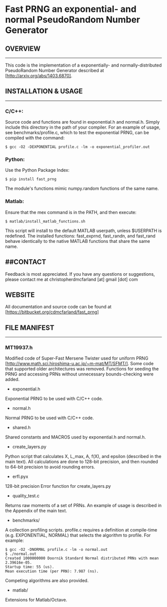 # Fast PRNG an exponential- and normal PseudoRandom Number Generator

## OVERVIEW
-----------
This code is the implementation of a exponentially- and normally-distributed
PseudoRandom Number Generator described at [http://arxiv.org/abs/1403.6870].

## INSTALLATION & USAGE
-----------------------
### C/C++:

Source code and functions are found in exponential.h and normal.h. Simply 
include this directory in the path of your compiler. For an example of usage, 
see benchmarks/profile.c, which to test the exponential PRNG, can be compiled 
with the command:

    $ gcc -O2 -DEXPONENTIAL profile.c -lm -o exponential_profiler.out

### Python:

Use the Python Package Index:
            
    $ pip install fast_prng

The module's functions mimic numpy.random functions of the same name. 

### Matlab:

Ensure that the mex command is in the PATH, and then execute:
            
    $ matlab/install_matlab_functions.sh

This script will install to the default MATLAB userpath, unless $USERPATH is 
redefined. The installed functions: fast_exprnd, fast_randn, and fast_rand
behave identically to the native MATLAB functions that share the same name.  

##CONTACT
---------
Feedback is most appreciated. If you have any questions or suggestions, please 
contact me at christopherdmcfarland [at] gmail [dot] com

WEBSITE
-------
All documentation and source code can be found at 
[https://bitbucket.org/cdmcfarland/fast_prng]

## FILE MANIFEST
----------------
    
### MT19937.h  

Modified code of Super-Fast Mersene Twister used for uniform PRNG
[http://www.math.sci.hiroshima-u.ac.jp/~m-mat/MT/SFMT/]. Some code that 
supported older architectures was removed. Functions for seeding the PRNG and 
accessing PRNs without unnecessary bounds-checking were added.
    
* exponential.h  
    
Exponential PRNG to be used with C/C++ code.         

* normal.h  

Normal PRNG to be used with C/C++ code. 

* shared.h

Shared constants and MACROS used by exponential.h and normal.h.

* create_layers.py  

Python script that calculates X, L_max, A, f(X), and epsilon (described in the 
main text). All calculations are done to 128-bit precision, and then rounded to 
64-bit precision to avoid rounding errors.
    
* erfl.pyx  

128-bit precision Error function for create_layers.py
    
* quality_test.c 

Returns raw moments of a set of PRNs. An example of usage is described in the 
Appendix of the main text.
    
* benchmarks/  
    
A collection profiling scripts. profile.c requires a definition at compile-time 
(e.g. EXPONENTIAL, NORMAL) that selects the algorithm to profile. For example:

    $ gcc -O2 -DNORMAL profile.c -lm -o normal.out
    $ ./normal.out
    Created 1000000000 Doornik Standard Normal distributed PRNs with mean 2.39616e-05.
    Startup time: 55 (us).
    Mean execution time (per PRN): 7.987 (ns).

Competing algorithms are also provided. 
    
* matlab/  
    
Extensions for Matlab/Octave.
